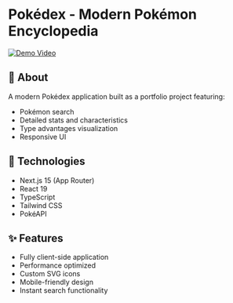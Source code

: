 # Pokédex - Modern Pokémon Encyclopedia

[![Demo Video](https://github.com/user-attachments/assets/aec707a7-6172-4118-8c81-ff222d518a37)](https://www.youtube.com/watch?v=dQw4w9WgXcQ)

## 🚀 About

A modern Pokédex application built as a portfolio project featuring:

- Pokémon search
- Detailed stats and characteristics
- Type advantages visualization
- Responsive UI

## 🔧 Technologies

- Next.js 15 (App Router)
- React 19
- TypeScript
- Tailwind CSS
- PokéAPI

## ✨ Features

- Fully client-side application
- Performance optimized
- Custom SVG icons
- Mobile-friendly design
- Instant search functionality

